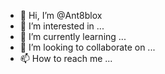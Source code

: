 - 👋 Hi, I’m @Ant8blox
- 👀 I’m interested in ...
- 🌱 I’m currently learning ...
- 💞️ I’m looking to collaborate on ...
- 📫 How to reach me ...

<!---
Ant8blox/Ant8blox is a ✨ special ✨ repository because its `README.md` (this file) appears on your GitHub profile.
You can click the Preview link to take a look at your changes.
--->
